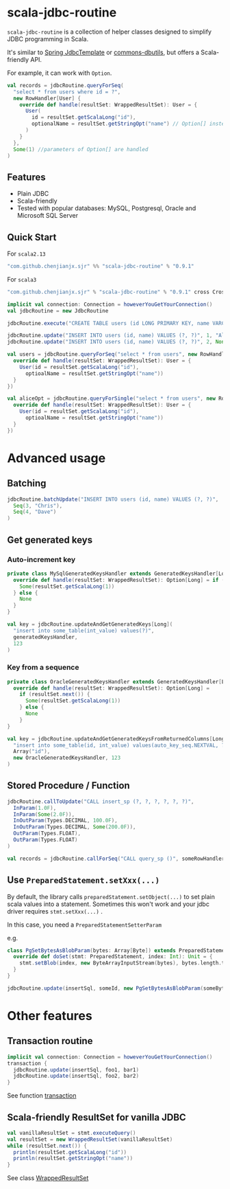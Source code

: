 # scala-jdbc-routine

`scala-jdbc-routine` is a collection of helper classes designed to simplify JDBC programming in Scala.

It's similar to [Spring JdbcTemplate](https://spring.io/guides/gs/relational-data-access)
or [commons-dbutils](https://commons.apache.org/proper/commons-dbutils/examples.html), but offers a Scala-friendly API.

For example, it can work with `Option`.

```scala
val records = jdbcRoutine.queryForSeq(
  "select * from users where id = ?",
  new RowHandler[User] {
    override def handle(resultSet: WrappedResultSet): User = {
      User(
        id = resultSet.getScalaLong("id"),
        optionalName = resultSet.getStringOpt("name") // Option[] instead of null
      )
    }
  },
  Some(1) //parameters of Option[] are handled
)
```

## Features

* Plain JDBC
* Scala-friendly
* Tested with popular databases:  MySQL, Postgresql, Oracle and Microsoft SQL Server

## Quick Start

For `scala2.13`

```scala 
"com.github.chenjianjx.sjr" %% "scala-jdbc-routine" % "0.9.1"
```

For `scala3`

```scala
"com.github.chenjianjx.sjr" % "scala-jdbc-routine" % "0.9.1" cross CrossVersion.for3Use2_13
```

```scala
implicit val connection: Connection = howeverYouGetYourConnection()
val jdbcRoutine = new JdbcRoutine

jdbcRoutine.execute("CREATE TABLE users (id LONG PRIMARY KEY, name VARCHAR(255))")

jdbcRoutine.update("INSERT INTO users (id, name) VALUES (?, ?)", 1, "Alice")
jdbcRoutine.update("INSERT INTO users (id, name) VALUES (?, ?)", 2, None)

val users = jdbcRoutine.queryForSeq("select * from users", new RowHandler[User] {
  override def handle(resultSet: WrappedResultSet): User = {
    User(id = resultSet.getScalaLong("id"),
      optioalName = resultSet.getStringOpt("name"))
  }
})

val aliceOpt = jdbcRoutine.queryForSingle("select * from users", new RowHandler[User] {
  override def handle(resultSet: WrappedResultSet): User = {
    User(id = resultSet.getScalaLong("id"),
      optioalName = resultSet.getStringOpt("name"))
  }
})

```

# Advanced usage

## Batching

```scala
jdbcRoutine.batchUpdate("INSERT INTO users (id, name) VALUES (?, ?)", 
  Seq(3, "Chris"), 
  Seq(4, "Dave")
)
```

## Get generated keys

### Auto-increment key

```scala
private class MySqlGeneratedKeysHandler extends GeneratedKeysHandler[Long] {
  override def handle(resultSet: WrappedResultSet): Option[Long] = if (resultSet.next()) {
    Some(resultSet.getScalaLong(1))
  } else {
    None
  }
}

val key = jdbcRoutine.updateAndGetGeneratedKeys[Long](
  "insert into some_table(int_value) values(?)",
  generatedKeysHandler,
  123
)
```

### Key from a sequence

```scala
private class OracleGeneratedKeysHandler extends GeneratedKeysHandler[Long] {
  override def handle(resultSet: WrappedResultSet): Option[Long] =
    if (resultSet.next()) {
      Some(resultSet.getScalaLong(1))
    } else {
      None
    }
}

val key = jdbcRoutine.updateAndGetGeneratedKeysFromReturnedColumns[Long](
  "insert into some_table(id, int_value) values(auto_key_seq.NEXTVAL, ?)",
  Array("id"),
  new OracleGeneratedKeysHandler, 123
)

```

## Stored Procedure / Function

```scala
jdbcRoutine.callToUpdate("CALL insert_sp (?, ?, ?, ?, ?, ?)",
  InParam(1.0F),
  InParam(Some(2.0F)),
  InOutParam(Types.DECIMAL, 100.0F),
  InOutParam(Types.DECIMAL, Some(200.0F)),
  OutParam(Types.FLOAT),
  OutParam(Types.FLOAT)
)
```

```scala
val records = jdbcRoutine.callForSeq("CALL query_sp ()", someRowHandler)
```

## Use `PreparedStatement.setXxx(...)`

By default, the library calls `preparedStatement.setObject(...)` to set plain scala values into a statement. Sometimes
this won't work and your jdbc driver requires `stmt.setXxx(...)` .

In this case, you need a `PreparedStatementSetterParam`

e.g.

```scala
class PgSetBytesAsBlobParam(bytes: Array[Byte]) extends PreparedStatementSetterParam {
  override def doSet(stmt: PreparedStatement, index: Int): Unit = {
    stmt.setBlob(index, new ByteArrayInputStream(bytes), bytes.length.toLong)
  }
}

jdbcRoutine.update(insertSql, someId, new PgSetBytesAsBlobParam(someBytes))
```

# Other features

## Transaction routine

```scala
implicit val connection: Connection = howeverYouGetYourConnection()
transaction {
  jdbcRoutine.update(insertSql, foo1, bar1)
  jdbcRoutine.update(insertSql, foo2, bar2)
}
```

See function [transaction](lib/src/main/scala/org/sjr/TransactionRoutine.scala)

## Scala-friendly ResultSet for vanilla JDBC

```scala
val vanillaResultSet = stmt.executeQuery()
val resultSet = new WrappedResultSet(vanillaResultSet)
while (resultSet.next()) {
  println(resultSet.getScalaLong("id"))
  println(resultSet.getStringOpt("name"))
}
```

See class [WrappedResultSet](lib/src/main/scala/org/sjr/WrappedResultSet.scala)
